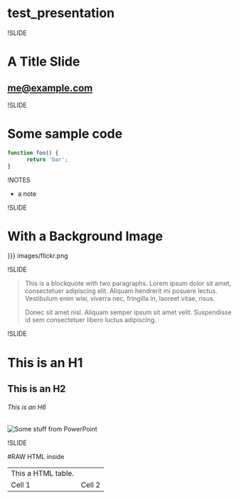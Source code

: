 # test_presentation

!SLIDE

# A Title Slide

## me@example.com

!SLIDE

# Some sample code

``` js
function foo() {
      return 'bar';
}
```

!NOTES

 * a note

!SLIDE

# With a Background Image

}}} images/flickr.png

!SLIDE

> This is a blockquote with two paragraphs. Lorem ipsum dolor sit amet,
> consectetuer adipiscing elit. Aliquam hendrerit mi posuere lectus.
> Vestibulum enim wisi, viverra nec, fringilla in, laoreet vitae, risus.
> 
> Donec sit amet nisl. Aliquam semper ipsum sit amet velit. Suspendisse
> id sem consectetuer libero luctus adipiscing.

!SLIDE

# This is an H1

## This is an H2

###### This is an H6

![Some stuff from PowerPoint](images/Slide2.jpg)

!SLIDE

#RAW HTML inside

<table>
<tr>
<td markdown="1">This a HTML table.</td>
<td>
</tr>
<tr>
	<td>Cell 1</td>
	<td>Cell 2</td>
</tr>	
</table>